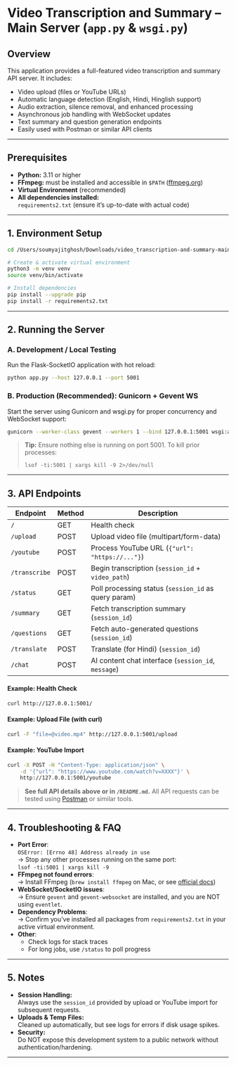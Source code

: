 # Video Transcription and Summary – Main Server (`app.py` & `wsgi.py`)

## Overview

This application provides a full-featured video transcription and summary API server. It includes:
- Video upload (files or YouTube URLs)
- Automatic language detection (English, Hindi, Hinglish support)
- Audio extraction, silence removal, and enhanced processing
- Asynchronous job handling with WebSocket updates
- Text summary and question generation endpoints
- Easily used with Postman or similar API clients

---

## Prerequisites

- **Python:** 3.11 or higher
- **FFmpeg:** must be installed and accessible in `$PATH` ([ffmpeg.org](https://ffmpeg.org/download.html))
- **Virtual Environment** (recommended)
- **All dependencies installed:**  
  `requirements2.txt` (ensure it’s up-to-date with actual code)

---

## 1. Environment Setup

```bash
cd /Users/soumyajitghosh/Downloads/video_transcription-and-summary-main

# Create & activate virtual environment
python3 -m venv venv
source venv/bin/activate

# Install dependencies
pip install --upgrade pip
pip install -r requirements2.txt
```

---

## 2. Running the Server

### **A. Development / Local Testing**

Run the Flask-SocketIO application with hot reload:

```bash
python app.py --host 127.0.0.1 --port 5001
```

### **B. Production (Recommended): Gunicorn + Gevent WS**

Start the server using Gunicorn and wsgi.py for proper concurrency and WebSocket support:

```bash
gunicorn --worker-class gevent --workers 1 --bind 127.0.0.1:5001 wsgi:application
```

> **Tip:** Ensure nothing else is running on port 5001. To kill prior processes:
>
>     lsof -ti:5001 | xargs kill -9 2>/dev/null

---

## 3. API Endpoints

| Endpoint       | Method | Description                                          |
|----------------|--------|------------------------------------------------------|
| `/`            | GET    | Health check                                         |
| `/upload`      | POST   | Upload video file (multipart/form-data)              |
| `/youtube`     | POST   | Process YouTube URL (`{"url": "https://..."}`)       |
| `/transcribe`  | POST   | Begin transcription (`session_id` + `video_path`)    |
| `/status`      | GET    | Poll processing status (`session_id` as query param) |
| `/summary`     | GET    | Fetch transcription summary (`session_id`)           |
| `/questions`   | GET    | Fetch auto-generated questions (`session_id`)        |
| `/translate`   | POST   | Translate (for Hindi) (`session_id`)                 |
| `/chat`        | POST   | AI content chat interface (`session_id`, `message`)  |

#### Example: Health Check
```bash
curl http://127.0.0.1:5001/
```

#### Example: Upload File (with curl)
```bash
curl -F "file=@video.mp4" http://127.0.0.1:5001/upload
```

#### Example: YouTube Import
```bash
curl -X POST -H "Content-Type: application/json" \
    -d '{"url": "https://www.youtube.com/watch?v=XXXX"}' \
    http://127.0.0.1:5001/youtube
```

> **See full API details above or in `/README.md`.** All API requests can be tested using [Postman](https://www.postman.com/) or similar tools.

---

## 4. Troubleshooting & FAQ

- **Port Error**:  
  `OSError: [Errno 48] Address already in use`  
  → Stop any other processes running on the same port:  
    `lsof -ti:5001 | xargs kill -9`
- **FFmpeg not found errors**:  
  → Install FFmpeg (`brew install ffmpeg` on Mac, or see [official docs](https://ffmpeg.org/download.html))
- **WebSocket/SocketIO issues**:  
  → Ensure `gevent` and `gevent-websocket` are installed, and you are NOT using `eventlet`.
- **Dependency Problems**:  
  → Confirm you’ve installed all packages from `requirements2.txt` in your active virtual environment.
- **Other**:  
  - Check logs for stack traces
  - For long jobs, use `/status` to poll progress

---

## 5. Notes

- **Session Handling:**  
  Always use the `session_id` provided by upload or YouTube import for subsequent requests.
- **Uploads & Temp Files:**  
  Cleaned up automatically, but see logs for errors if disk usage spikes.
- **Security:**  
  Do NOT expose this development system to a public network without authentication/hardening.

---

